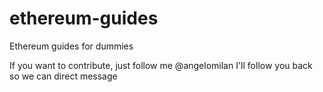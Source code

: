 # ethereum-guides
Ethereum guides for dummies

If you want to contribute, just follow me @angelomilan
I'll follow you back so we can direct message
